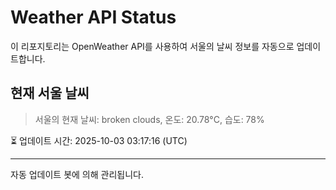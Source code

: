 
# Weather API Status

이 리포지토리는 OpenWeather API를 사용하여 서울의 날씨 정보를 자동으로 업데이트합니다.

## 현재 서울 날씨
> 서울의 현재 날씨: broken clouds, 온도: 20.78°C, 습도: 78%

⏳ 업데이트 시간: 2025-10-03 03:17:16 (UTC)

---
자동 업데이트 봇에 의해 관리됩니다.
